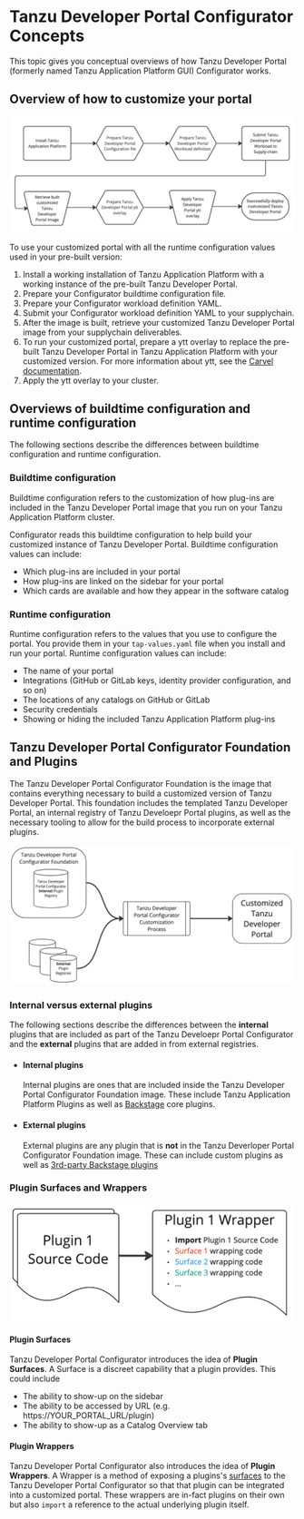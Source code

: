 # Tanzu Developer Portal Configurator Concepts

This topic gives you conceptual overviews of how Tanzu Developer Portal
(formerly named Tanzu Application Platform GUI) Configurator works.

## <a id="customize"></a> Overview of how to customize your portal

![Tanzu Developer Portal customization flowchart, starting from installing Tanzu Application Platform and finishing with deploying a customized Tanzu Developer Portal.](images/tdp-install-flowchart.jpg)

To use your customized portal with all the runtime configuration values used in your pre-built
version:

1. Install a working installation of Tanzu Application Platform with a working instance of the
   pre-built Tanzu Developer Portal.
2. Prepare your Configurator buildtime configuration file.
3. Prepare your Configurator workload definition YAML.
4. Submit your Configurator workload definition YAML to your supplychain.
5. After the image is built, retrieve your customized Tanzu Developer Portal image from your
   supplychain deliverables.
6. To run your customized portal, prepare a ytt overlay to replace the pre-built Tanzu Developer Portal
   in Tanzu Application Platform with your customized version. For more information about ytt, see the
   [Carvel documentation](https://carvel.dev/ytt/).
7. Apply the ytt overlay to your cluster.

## <a id="buildtime-and-runtime"></a> Overviews of buildtime configuration and runtime configuration

The following sections describe the differences between buildtime configuration and runtime
configuration.

### <a id="buildtime"></a> Buildtime configuration

Buildtime configuration refers to the customization of how plug-ins are included in the
Tanzu Developer Portal image that you run on your Tanzu Application Platform cluster.

Configurator reads this buildtime configuration to help build your customized instance of
Tanzu Developer Portal. Buildtime configuration values can include:

- Which plug-ins are included in your portal
- How plug-ins are linked on the sidebar for your portal
- Which cards are available and how they appear in the software catalog

### <a id="runtime"></a> Runtime configuration

Runtime configuration refers to the values that you use to configure the portal. You provide them in
your `tap-values.yaml` file when you install and run your portal. Runtime configuration values can
include:

- The name of your portal
- Integrations (GitHub or GitLab keys, identity provider configuration, and so on)
- The locations of any catalogs on GitHub or GitLab
- Security credentials
- Showing or hiding the included Tanzu Application Platform plug-ins

## <a id="foundation"></a> Tanzu Developer Portal Configurator Foundation and Plugins

The Tanzu Developer Portal Configurator Foundation is the image that contains everything necessary to build a customized version of Tanzu Developer Portal. This foundation includes the templated Tanzu Developer Portal, an internal registry of Tanzu Develoepr Portal plugins, as well as the necessary tooling to allow for the build process to incorporate external plugins.

![Tanzu Developer Portal Foundation and inlcuded internal plugin registry and the customization process.](images/foundation-internal-external-plugins.jpg)

### <a id="plugins"></a> Internal versus external plugins

The following sections describe the differences between the **internal** plugins that are included as part of the Tanzu Develoepr Portal Configurator and the **external** plugins that are added in from external registries.

- #### <a id="internal-plugins"></a> Internal plugins

   Internal plugins are ones that are included inside the Tanzu Developer Portal Configurator Foundation image. These include Tanzu Application Platform Plugins as well as [Backstage](https://backstage.io) core plugins.

- #### <a id="external-plugins"></a> External plugins

   External plugins are any plugin that is **not** in the Tanzu Deverloper Portal Configurator Foundation image. These can include custom plugins as well as [3rd-party Backstage plugins](https://backstage.io/plugins)

### <a id="plugin-surfaces-and-wrappers"></a> Plugin Surfaces and Wrappers

![Tanzu Developer Portal Foundation and inlcuded internal plugin registry and the customization process.](images/plugin-surfaces-and-wrappers.jpg)

#### <a id="plugin-surfaces"></a> Plugin Surfaces

Tanzu Developer Portal Configurator introduces the idea of **Plugin Surfaces**. A Surface is a discreet capability that a plugin provides. This could include
- The ability to show-up on the sidebar
- The ability to be accessed by URL (e.g. https://YOUR_PORTAL_URL/plugin)
- The ability to show-up as a Catalog Overview tab

#### <a id="plugin-wrappers"></a> Plugin Wrappers

Tanzu Developer Portal Configurator also introduces the idea of **Plugin Wrappers**. A Wrapper is a method of exposing a plugins's [surfaces](#plugin-surfaces) to the Tanzu Developer Portal Configurator so that that plugin can be integrated into a customized portal. These wrappers are in-fact plugins on their own but also `import` a reference to the actual underlying plugin itself.